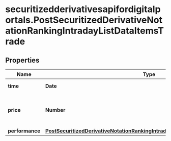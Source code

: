 # securitizedderivativesapifordigitalportals.PostSecuritizedDerivativeNotationRankingIntradayListDataItemsTrade

## Properties

Name | Type | Description | Notes
------------ | ------------- | ------------- | -------------
**time** | **Date** | Date and time. | [optional] 
**price** | **Number** | Price value. See attribute &#x60;valueUnit&#x60; for its unit. | [optional] 
**performance** | [**PostSecuritizedDerivativeNotationRankingIntradayListDataItemsTradePerformance**](PostSecuritizedDerivativeNotationRankingIntradayListDataItemsTradePerformance.md) |  | [optional] 


